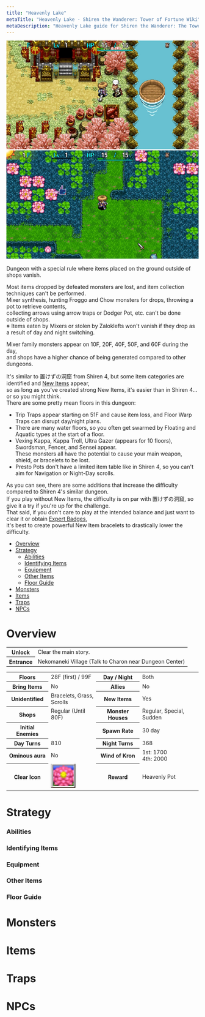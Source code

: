 ```yaml
---
title: "Heavenly Lake"
metaTitle: "Heavenly Lake - Shiren the Wanderer: Tower of Fortune Wiki"
metaDescription: "Heavenly Lake guide for Shiren the Wanderer: The Tower of Fortune and the Dice of Fate."
---
```

<div class="pageTopImage dungeonPageImage2">
  <img src="../images/overworld/heavenly_lake.jpg"/><img src="../images/overworld/heavenly_lake_2.jpg"/>
</div>

Dungeon with a special rule where items placed on the ground outside of shops vanish.

Most items dropped by defeated monsters are lost, and item collection techniques can't be performed.<br/>
Mixer synthesis, hunting Froggo and Chow monsters for drops, throwing a pot to retrieve contents,<br/>
collecting arrows using arrow traps or Dodger Pot, etc. can't be done outside of shops.<br/>
※ Items eaten by Mixers or stolen by Zaloklefts won't vanish if they drop as a result of day and night switching.

Mixer family monsters appear on 10F, 20F, 40F, 50F, and 60F during the day,<br/>
and shops have a higher chance of being generated compared to other dungeons.

It's similar to 置けずの洞窟 from Shiren 4, but some item categories are identified and [New Items](/system/new-items) appear,<br/>
so as long as you've created strong New Items, it's easier than in Shiren 4... or so you might think.<br/>
There are some pretty mean floors in this dungeon:

- Trip Traps appear starting on 51F and cause item loss, and Floor Warp Traps can disrupt day/night plans.
- There are many water floors, so you often get swarmed by Floating and Aquatic types at the start of a floor.
- Vexing Kappa, Kappa Troll, Ultra Gazer (appears for 10 floors), Swordsman, Fencer, and Sensei appear.<br/>These monsters all have the potential to cause your main weapon, shield, or bracelets to be lost.
- Presto Pots don't have a limited item table like in Shiren 4, so you can't aim for Navigation or Night-Day scrolls.

As you can see, there are some additions that increase the difficulty compared to Shiren 4's similar dungeon.<br/>
If you play without New Items, the difficulty is on par with 置けずの洞窟, so give it a try if you're up for the challenge.<br/>
That said, if you don't care to play at the intended balance and just want to clear it or obtain [Expert Badges](/system/expert-badges),<br/>
it's best to create powerful New Item bracelets to drastically lower the difficulty.

<ul class="quickLinksUL">
  <li><a href="#overview">Overview</a></li>
  <li><a href="#strategy">Strategy</a>
    <ul>
      <li><a href="#abilities">Abilities</a></li>
      <li><a href="#identifying-items">Identifying Items</a></li>
      <li><a href="#equipment">Equipment</a></li>
      <li><a href="#other-items">Other Items</a></li>
      <li><a href="#floor-guide">Floor Guide</a></li>
    </ul>
  </li>
  <li><a href="#monsters">Monsters</a></li>
  <li><a href="#items">Items</a></li>
  <li><a href="#traps">Traps</a></li>
  <li><a href="#npcs">NPCs</a></li>
</ul>

# Overview

<table class="dungeonOverview">
  <tr>
    <th>Unlock</th>
    <td class="highlightYellow">Clear the main story.</td>
  </tr>
  <tr>
    <th>Entrance</th>
    <td class="highlightYellow">Nekomaneki Village (Talk to Charon near Dungeon Center)</td>
  </tr>
</table>

<table class="dungeonTable">
  <tr>
    <th>Floors</th>
    <td>28F (first) / 99F</td>
    <th>Day / Night</th>
    <td>Both</td>
  </tr>
  <tr>
    <th>Bring Items</th>
    <td>No</td>
    <th>Allies</th>
    <td>No</td>
  </tr>
  <tr>
    <th>Unidentified</th>
    <td>Bracelets, Grass,<br/>Scrolls</td>
    <th>New Items</th>
    <td>Yes</td>
  </tr>
  <tr>
    <th>Shops</th>
    <td>Regular (Until 80F)</td>
    <th>Monster Houses</th>
    <td>Regular, Special, Sudden</td>
  </tr>
  <tr>
    <th>Initial Enemies</th>
    <td></td>
    <th>Spawn Rate</th>
    <td>30 day</td>
  </tr>
  <tr>
    <th>Day Turns</th>
    <td>810</td>
    <th>Night Turns</th>
    <td>368</td>
  </tr>
  <tr>
    <th>Ominous aura</th>
    <td>No</td>
    <th>Wind of Kron</th>
    <td>1st: 1700<br/>4th: 2000</td>
  </tr>
  <tr>
    <th>Clear Icon</th>
    <td class="clearIcon"><img src="../images/other/clear_lake.png"/></td>
    <th>Reward</th>
    <td>Heavenly Pot</td>
  </tr>
</table>

# Strategy

### Abilities



### Identifying Items



### Equipment



### Other Items



### Floor Guide



# Monsters

# Items

# Traps

# NPCs

